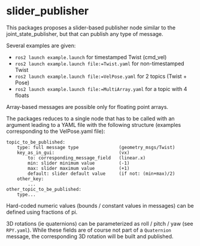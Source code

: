 # slider_publisher

This packages proposes a slider-based publisher node similar to the joint_state_publisher, but that can publish any type of message.

Several examples are given:
*   `ros2 launch example.launch` for timestamped Twist (cmd_vel)
*   `ros2 launch example.launch file:=Twist.yaml` for non-timestamped Twist
*   `ros2 launch example.launch file:=VelPose.yaml` for 2 topics (Twist + Pose)
*   `ros2 launch example.launch file:=MultiArray.yaml` for a topic with 4 floats

Array-based messages are possible only for floating point arrays. 

The packages reduces to a single node that has to be called with an argument leading to a YAML file with the following structure (examples corresponding to the VelPose.yaml file):

    topic_to_be_published:  
        type: full message type               (geometry_msgs/Twist)  
        key_as_in_gui:                        (vx)  
            to: corresponding_message_field   (linear.x)  
            min: slider minimum value         (-1)  
            max: slider maximum value         (+1)  
            default: slider default value     (if not: (min+max)/2)
        other_key:  
            ...
    other_topic_to_be_published:  
        type...

Hard-coded numeric values (bounds / constant values in messages) can be defined using fractions of pi.

3D rotations (ie quaternions) can be parameterized as roll / pitch / yaw (see `RPY.yaml`). While these fields are of course not part of a `Quaternion` message, the corresponding 3D rotation will be built and published.
